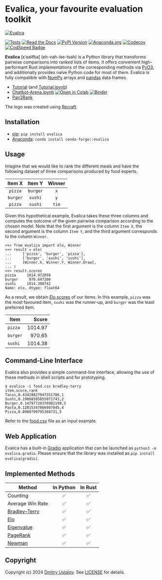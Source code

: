 # Evalica, your favourite evaluation toolkit

[![Evalica](https://raw.githubusercontent.com/dustalov/evalica/master/Evalica.svg)](https://github.com/dustalov/evalica)

[![Tests][github_tests_badge]][github_tests_link]
[![Read the Docs][rtfd_badge]][rtfd_link]
[![PyPI Version][pypi_badge]][pypi_link]
[![Anaconda.org][conda_badge]][conda_link]
[![Codecov][codecov_badge]][codecov_link]
[![CodSpeed Badge][codspeed_badge]][codspeed_link]

[github_tests_badge]: https://github.com/dustalov/evalica/actions/workflows/test.yml/badge.svg?branch=master
[github_tests_link]: https://github.com/dustalov/evalica/actions/workflows/test.yml
[rtfd_badge]: https://readthedocs.org/projects/evalica/badge/
[rtfd_link]: https://evalica.readthedocs.io/
[pypi_badge]: https://badge.fury.io/py/evalica.svg
[pypi_link]: https://pypi.python.org/pypi/evalica
[conda_badge]: https://anaconda.org/conda-forge/evalica/badges/version.svg
[conda_link]: https://anaconda.org/conda-forge/evalica
[codecov_badge]: https://codecov.io/gh/dustalov/evalica/branch/master/graph/badge.svg
[codecov_link]: https://codecov.io/gh/dustalov/evalica
[codspeed_badge]: https://img.shields.io/endpoint?url=https://codspeed.io/badge.json
[codspeed_link]: https://codspeed.io/dustalov/evalica

**Evalica** [&#x025b;&#x02c8;&#x028b;alit&#x0361;sa] (eh-vah-lee-tsah) is a Python library that transforms pairwise comparisons into ranked lists of items. It offers convenient high-performant Rust implementations of the corresponding methods via [PyO3](https://pyo3.rs/), and additionally provides naïve Python code for most of them. Evalica is fully compatible with [NumPy](https://numpy.org/) arrays and [pandas](https://pandas.pydata.org/) data frames.

- [Tutorial](https://dustalov.github.io/evalica/) (and [Tutorial.ipynb](Tutorial.ipynb))
- [Chatbot-Arena.ipynb](Chatbot-Arena.ipynb) [![Open in Colab][colab_badge]][colab_link] [![Binder][binder_badge]][binder_link]
- [Pair2Rank](https://huggingface.co/spaces/dustalov/pair2rank)

[colab_badge]: https://colab.research.google.com/assets/colab-badge.svg
[colab_link]: https://colab.research.google.com/github/dustalov/evalica/blob/master/Chatbot-Arena.ipynb
[binder_badge]: https://mybinder.org/badge_logo.svg
[binder_link]: https://mybinder.org/v2/gh/dustalov/evalica/HEAD?labpath=Chatbot-Arena.ipynb

The logo was created using [Recraft](https://www.recraft.ai/).

## Installation

- [pip](https://pip.pypa.io/): `pip install evalica`
- [Anaconda](https://docs.conda.io/en/latest/): `conda install conda-forge::evalica`

## Usage

Imagine that we would like to rank the different meals and have the following dataset of three comparisons produced by food experts.

| **Item X**| **Item Y** | **Winner** |
|:---:|:---:|:---:|
| `pizza` | `burger` | `x` |
| `burger` | `sushi` | `y` |
| `pizza` | `sushi` | `tie` |

Given this hypothetical example, Evalica takes these three columns and computes the outcome of the given pairwise comparison according to the chosen model. Note that the first argument is the column `Item X`, the second argument is the column `Item Y`, and the third argument corresponds to the column `Winner`.

```pycon
>>> from evalica import elo, Winner
>>> result = elo(
...     ['pizza', 'burger', 'pizza'],
...     ['burger', 'sushi', 'sushi'],
...     [Winner.X, Winner.Y, Winner.Draw],
... )
>>> result.scores
pizza     1014.972058
burger     970.647200
sushi     1014.380742
Name: elo, dtype: float64
```

As a result, we obtain [Elo scores](https://en.wikipedia.org/wiki/Elo_rating_system) of our items. In this example, `pizza` was the most favoured item, `sushi` was the runner-up, and `burger` was the least preferred item.

| **Item**| **Score** |
|---|---:|
| `pizza` | 1014.97 |
| `burger` | 970.65 |
| `sushi` | 1014.38 |

## Command-Line Interface

Evalica also provides a simple command-line interface, allowing the use of these methods in shell scripts and for prototyping.

```
$ evalica -i food.csv bradley-terry
item,score,rank
Tacos,0.43428827947351706,1
Sushi,0.19060105855071743,2
Burger,0.14797720376982199,3
Pasta,0.12815347866987045,4
Pizza,0.0989799795360731,5
```

Refer to the [food.csv](food.csv) file as an input example.

## Web Application

Evalica has a built-in [Gradio](https://www.gradio.app/) application that can be launched as `python3 -m evalica.gradio`. Please ensure that the library was installed as `pip install evalica[gradio]`.

## Implemented Methods

| **Method** | **In Python** | **In Rust** |
|---|:---:|:---:|
| Counting | &#x2705; | &#x2705; |
| Average Win Rate | &#x2705; | &#x2705; |
| [Bradley&ndash;Terry] | &#x2705; | &#x2705; |
| [Elo] | &#x2705; | &#x2705; |
| [Eigenvalue] | &#x2705; | &#x2705; |
| [PageRank] | &#x2705; | &#x2705; |
| [Newman] | &#x2705; | &#x2705; |

<!-- Present: &#x2705; / Absent: &#x274C; -->

[Bradley&ndash;Terry]: https://doi.org/10.2307/2334029
[Elo]: https://isbnsearch.org/isbn/9780923891275
[Eigenvalue]: https://doi.org/10.1086/228631
[PageRank]: https://doi.org/10.1016/S0169-7552(98)00110-X
[Newman]: https://jmlr.org/papers/v24/22-1086.html

## Copyright

Copyright (c) 2024 [Dmitry Ustalov](https://github.com/dustalov). See [LICENSE](LICENSE) for details.
